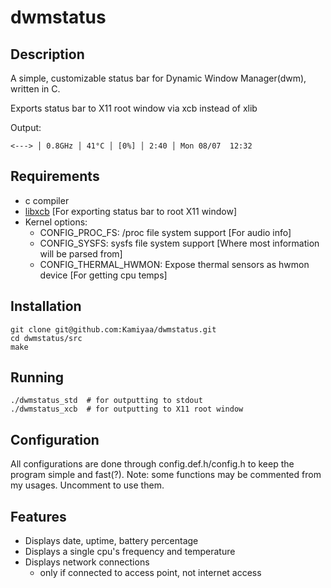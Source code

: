 # dwmstatus
## Description
A simple, customizable status bar for Dynamic Window Manager(dwm), written in C.

Exports status bar to X11 root window via xcb instead of xlib

Output:
```
<---> │ 0.8GHz │ 41°C │ [0%] │ 2:40 │ Mon 08/07  12:32 
```

## Requirements
 - c compiler
 - [libxcb](https://xcb.freedesktop.org/) [For exporting status bar to root X11 window]
 - Kernel options:
    - CONFIG_PROC_FS: /proc file system support [For audio info]
   - CONFIG_SYSFS: sysfs file system support [Where most information will be parsed from]
   - CONFIG_THERMAL_HWMON: Expose thermal sensors as hwmon device [For getting cpu temps]

## Installation
```
git clone git@github.com:Kamiyaa/dwmstatus.git
cd dwmstatus/src
make
```

## Running
```
./dwmstatus_std  # for outputting to stdout
./dwmstatus_xcb  # for outputting to X11 root window
```

## Configuration
All configurations are done through config.def.h/config.h
to keep the program simple and fast(?).
Note: some functions may be commented from my usages.
Uncomment to use them.

## Features
 - Displays date, uptime, battery percentage
 - Displays a single cpu's frequency and temperature
 - Displays network connections
   - only if connected to access point, not internet access
